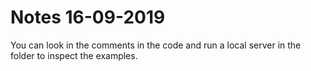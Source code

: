 # Notes 16-09-2019

You can look in the comments in the code and run a local server in the folder to inspect the examples.
